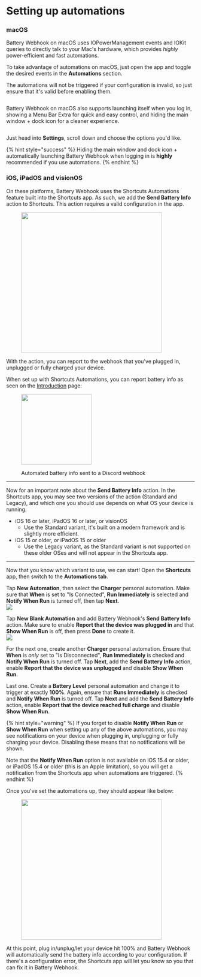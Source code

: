 # Setting up automations

### macOS

Battery Webhook on macOS uses IOPowerManagement events and IOKit queries to directly talk to your Mac's hardware, which provides _highly_ power-efficient and fast automations.

To take advantage of automations on macOS, just open the app and toggle the desired events in the **Automations** section.

The automations will not be triggered if your configuration is invalid, so just ensure that it's valid before enabling them.

<figure><img src="../.gitbook/assets/image (26).png" alt=""><figcaption></figcaption></figure>

Battery Webhook on macOS also supports launching itself when you log in, showing a Menu Bar Extra for quick and easy control, and hiding the main window + dock icon for a cleaner experience.

<figure><img src="../.gitbook/assets/image (27).png" alt=""><figcaption></figcaption></figure>

Just head into **Settings**, scroll down and choose the options you'd like.

{% hint style="success" %}
Hiding the main window and dock icon + automatically launching Battery Webhook when logging in is **highly** recommended if you use automations.
{% endhint %}

### iOS, iPadOS and visionOS

On these platforms, Battery Webhook uses the Shortcuts Automations feature built into the Shortcuts app. As such, we add the **Send Battery Info** action to Shortcuts. This action requires a valid configuration in the app.

<figure><img src="../.gitbook/assets/image (15).png" alt="" width="375"><figcaption></figcaption></figure>

With the action, you can report to the webhook that you've plugged in, unplugged or fully charged your device.

When set up with Shortcuts Automations, you can report battery info as seen on the [Introduction](introduction/#why-should-i-use-this) page:

<figure><img src="../.gitbook/assets/image (17).png" alt="" width="188"><figcaption><p>Automated battery info sent to a Discord webhook</p></figcaption></figure>

***

Now for an important note about the **Send Battery Info** action. In the Shortcuts app, you may see two versions of the action (Standard and Legacy), and which one you should use depends on what OS your device is running.&#x20;

* iOS 16 or later, iPadOS 16 or later, or visionOS
  * Use the Standard variant, it's built on a modern framework and is slightly more efficient.
* iOS 15 or older, or iPadOS 15 or older
  * Use the Legacy variant, as the Standard variant is not supported on these older OSes and will not appear in the Shortcuts app.

***

Now that you know which variant to use, we can start! Open the **Shortcuts** app, then switch to the **Automations tab**.

Tap **New Automation**, then select the **Charger** personal automation. Make sure that **When** is set to "Is Connected", **Run Immediately** is selected and **Notify When Run** is turned off, then tap **Next**.\
![](<../.gitbook/assets/image (24).png>)

Tap **New Blank Automation** and add Battery Webhook's **Send Battery Info** action. Make sure to enable **Report that the device was plugged in** and that **Show When Run** is off, then press **Done** to create it.\
![](<../.gitbook/assets/image (25).png>)

For the next one, create another **Charger** personal automation. Ensure that **When** is _only_ set to "Is Disconnected", **Run Immediately** is checked and **Notify When Run** is turned off. Tap **Next**, add the **Send Battery Info** action, enable **Report that the device was unplugged** and disable **Show When Run**.

Last one. Create a **Battery Level** personal automation and change it to trigger at exactly **100%**. Again, ensure that **Runs Immediately** is checked and **Notify When Run** is turned off. Tap **Next** and add the **Send Battery Info** action, enable **Report that the device reached full charge** and disable **Show When Run**.

{% hint style="warning" %}
If you forget to disable **Notify When Run** or **Show When Run** when setting up any of the above automations, you may see notifications on your device when plugging in, unplugging or fully charging your device. Disabling these means that no notifications will be shown.

Note that the **Notify When Run** option is not available on iOS 15.4 or older, or iPadOS 15.4 or older (this is an Apple limitation), so you will get a notification from the Shortcuts app when automations are triggered.
{% endhint %}

Once you've set the automations up, they should appear like below:

<figure><img src="../.gitbook/assets/image (19).png" alt="" width="375"><figcaption></figcaption></figure>

At this point, plug in/unplug/let your device hit 100% and Battery Webhook will automatically send the battery info according to your configuration. If there's a configuration error, the Shortcuts app will let you know so you that can fix it in Battery Webhook.
